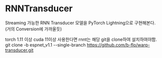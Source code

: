 # RNNTransducer
Streaming 가능한 RNN Transducer 모델을 PyTorch Lightning으로 구현해본다. (거의 Conversion에 가까울듯)

torch 1.11 이상 cuda 11이상 사용한다면 rnnt는 해당 git을 clone하여 설치하여야함. <br />
git clone -b espnet_v1.1 --single-branch https://github.com/b-flo/warp-transducer.git
